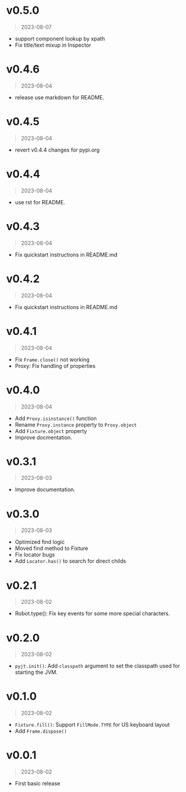 # v0.5.0
> 2023-08-07

-   support component lookup by xpath
-   Fix title/text mixup in Inspector

# v0.4.6
> 2023-08-04

-   release use markdown for README.

# v0.4.5
> 2023-08-04

-   revert v0.4.4 changes for pypi.org

# v0.4.4
> 2023-08-04

-   use rst for README.

# v0.4.3
> 2023-08-04

-   Fix quickstart instructions in README.md

# v0.4.2
> 2023-08-04

-   Fix quickstart instructions in README.md

# v0.4.1
> 2023-08-04

-   Fix `Frame.close()` not working
-   Proxy: Fix handling of properties

# v0.4.0
> 2023-08-04

-   Add `Proxy.isinstance()` function
-   Rename `Proxy.instance` property to `Proxy.object`
-   Add `Fixture.object` property
-   Improve docmentation.

# v0.3.1
> 2023-08-03

-   Improve documentation.

# v0.3.0
> 2023-08-03

-   Optimized find logic
-   Moved find method to Fixture
-   Fix locator bugs
-   Add `Locator.has()` to search for direct childs

# v0.2.1
> 2023-08-02

-   Robot.type(): Fix key events for some more special characters.

# v0.2.0
> 2023-08-02

-   `pyjt.init()`: Add `classpath` argument to set the classpath
    used for starting the JVM.

# v0.1.0
> 2023-08-02

-   `Fixture.fill()`: Support `FillMode.TYPE` for US keyboard layout
-   Add `Frame.dispose()`

# v0.0.1
> 2023-08-02

-   First basic release
